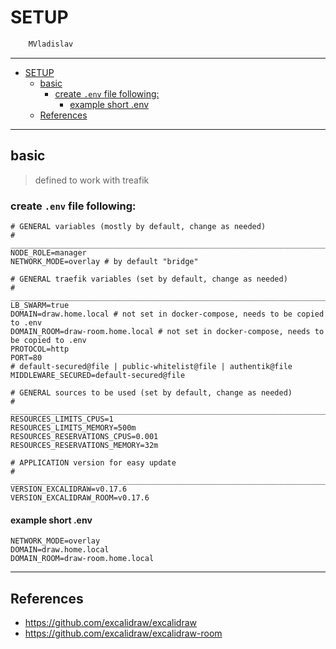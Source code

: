 # SETUP

```sh
    MVladislav
```

---

- [SETUP](#setup)
  - [basic](#basic)
    - [create `.env` file following:](#create-env-file-following)
      - [example short .env](#example-short-env)
  - [References](#references)

---

## basic

> defined to work with treafik

### create `.env` file following:

```env
# GENERAL variables (mostly by default, change as needed)
# ______________________________________________________________________________
NODE_ROLE=manager
NETWORK_MODE=overlay # by default "bridge"

# GENERAL traefik variables (set by default, change as needed)
# ______________________________________________________________________________
LB_SWARM=true
DOMAIN=draw.home.local # not set in docker-compose, needs to be copied to .env
DOMAIN_ROOM=draw-room.home.local # not set in docker-compose, needs to be copied to .env
PROTOCOL=http
PORT=80
# default-secured@file | public-whitelist@file | authentik@file
MIDDLEWARE_SECURED=default-secured@file

# GENERAL sources to be used (set by default, change as needed)
# ______________________________________________________________________________
RESOURCES_LIMITS_CPUS=1
RESOURCES_LIMITS_MEMORY=500m
RESOURCES_RESERVATIONS_CPUS=0.001
RESOURCES_RESERVATIONS_MEMORY=32m

# APPLICATION version for easy update
# ______________________________________________________________________________
VERSION_EXCALIDRAW=v0.17.6
VERSION_EXCALIDRAW_ROOM=v0.17.6
```

#### example short .env

```env
NETWORK_MODE=overlay
DOMAIN=draw.home.local
DOMAIN_ROOM=draw-room.home.local
```

---

## References

- <https://github.com/excalidraw/excalidraw>
- <https://github.com/excalidraw/excalidraw-room>
